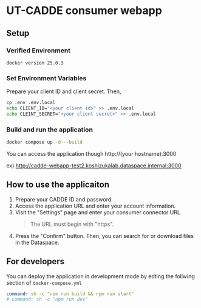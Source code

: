 # UT-CADDE consumer webapp

## Setup

### Verified Environment
`docker version 25.0.3`

### Set Environment Variables
Prepare your client ID and client secret.
Then, 
```bash
cp .env .env.local
echo CLIENT_ID="<your client id>" >> .env.local
echo CLEINT_SECRET="<your client secret>" >> .env.local
```

### Build and run the application

```bash
docker compose up -d --build
```
You can access the application though http://(your hostname):3000

ex) http://cadde-webapp-test2.koshizukalab.dataspace.internal:3000

## How to use the applicaiton
1. Prepare your CADDE ID and password.
1. Access the application URL and enter your account information.
1. Visit the "Settings" page and enter your consumer connector URL
    > The URL must begin with "https".
1. Press the "Confirm" button. Then, you can search for or download files in the Dataspace.

## For developers
You can deploy the application in development mode by edting the follwing section of `docker-compose.yml`
```yml
command: sh -c "npm run build && npm run start"
# command: sh -c "npm run dev"
```